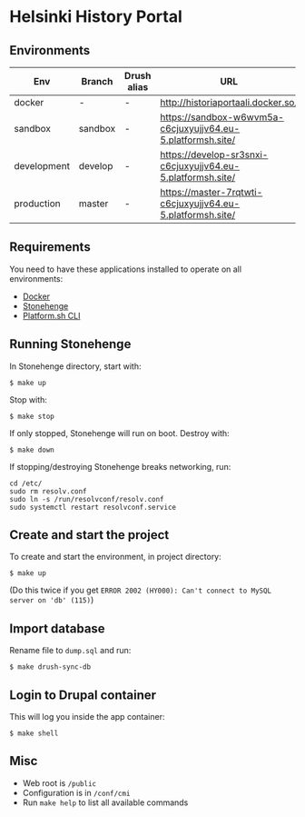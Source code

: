 # Helsinki History Portal

## Environments

Env | Branch | Drush alias | URL
--- | ------ | ----------- | ---
docker | - | - | http://historiaportaali.docker.so/
sandbox | sandbox | - | https://sandbox-w6wvm5a-c6cjuxyujjv64.eu-5.platformsh.site/
development | develop | - | https://develop-sr3snxi-c6cjuxyujjv64.eu-5.platformsh.site/
production | master | - | https://master-7rqtwti-c6cjuxyujjv64.eu-5.platformsh.site/

## Requirements

You need to have these applications installed to operate on all environments:

- [Docker](https://github.com/druidfi/guidelines/blob/master/docs/docker.md)
- [Stonehenge](https://github.com/druidfi/stonehenge)
- [Platform.sh CLI](https://docs.platform.sh/development/cli.html)

## Running Stonehenge

In Stonehenge directory, start with:

```
$ make up
```

Stop with:

```
$ make stop
```

If only stopped, Stonehenge will run on boot. Destroy with:

```
$ make down
```

If stopping/destroying Stonehenge breaks networking, run:

```
cd /etc/
sudo rm resolv.conf
sudo ln -s /run/resolvconf/resolv.conf
sudo systemctl restart resolvconf.service
```

## Create and start the project

To create and start the environment, in project directory:

```
$ make up
```

(Do this twice if you get `ERROR 2002 (HY000): Can't connect to MySQL server on 'db' (115)`)

## Import database

Rename file to `dump.sql` and run:

```
$ make drush-sync-db
```

## Login to Drupal container

This will log you inside the app container:

```
$ make shell
```

## Misc

- Web root is `/public`
- Configuration is in `/conf/cmi`
- Run `make help` to list all available commands
